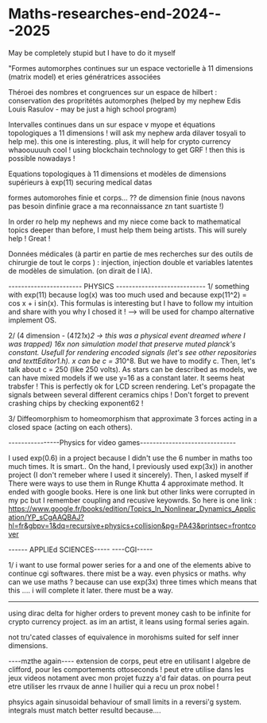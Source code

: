 # Maths-researches-end-2024---2025
May be completely stupid but I have to do it myself

"Formes automorphes continues sur un espace vectorielle à 11 dimensions (matrix model) et
eries génératrices associées

Théroei des nombres et congruences sur un espace de hilbert : conservation des 
propritétés automorphes (helped by my nephew Edis Louis Rasulov - may be just a high school program)

Intervalles continues dans un sur espace v myope et équations topologiques a 11 dimensions ! will ask my nephew arda dilaver tosyali to help me). this one is interesting. plus, it will help for crypto currency 
whaoouuuuh cool ! using blockchain technology to get GRF ! then this is possible nowadays !

Equations topologiques à 11 dimensions et modèles de dimensions supérieurs à exp(11)
securing medical datas

formes automorohes finie et corps... ?? de dimension finie (nous navons pas besoin dinfinie grace a ma reconnaissance zn tant suartiste !)

In order ro help my nephews and my niece come back to mathematical topics deeper than before, I must help them being artists.
This will surely help ! Great !


Données médicales (à partir en partie de mes recherches sur des outils de chirurgie de tout le corps ) :
injection, injection double et variables latentes de modèles de simulation.  (on dirait de l IA).


----------------------- PHYSICS ----------------------------
 1/ something with exp(11) because log(x) was too much used and because exp(11^2) = cos x + i sin(x).
 This formulas is interesting but I have to follow my intuition and share with you why I chosed it !
 --> will be used for champo alternative implement OS.


 2/ (4 dimension - (4*1*2*1*x)*2 -> this was a physical event dreamed where I was trapped)
 16x non simulation model that preserve muted
 planck's constant. Usefull for rendering encoded signals (let's see other repositories and texttEditor1.h). x can be c = 3*10^8.
 But we have to modify c. Then, let's talk about c = 250 (like 250 volts). As stars can be described as models,
 we can have mixed models if we use y=16 as a constant later. It seems heat trabsfer ! This is perfectly ok for LCD screen rendering.
 Let's propagate the signals between several different ceramics chips ! Don't forget to prevent crashing chips by checking exponent62 !



3/ Diffeomorphism to homeomorphism that approximate 3 forces acting in a closed space (acting on each others).


----------------Physics for video games------------------------------

I used exp(0.6) in a project because I didn't use the 6 number in maths too much times. It is smart.. On the hand, I previously
used exp(3x)) in another project (I don't remeber where I used it sincerely). Then, I asked myself if There were ways to use
them in Runge Khutta 4 approximate method. It ended with google books. Here is one link but other links were corrupted in my pc but
I remember coupling and recusive keyowrds. So here is one link :
https://www.google.fr/books/edition/Topics_In_Nonlinear_Dynamics_Application/YP_sCgAAQBAJ?hl=fr&gbpv=1&dq=recursive+physics+collision&pg=PA43&printsec=frontcover





 ------ APPLIEd SCIENCES-----
 ----CGI-----

 1/ i want to use formal power series for a and one of the elements abive to continue cgi softwares. there mist be a way. even physics or maths. why can we use maths ? because can use exp(3x) three times which means that this .... i will complete it later. there must be a way.

 -------

 using dirac delta for higher orders to prevent money cash to be infinite for crypto currency project. as im an artist, it leans using formal series again.


 not tru'cated classes of equivalence in morohisms suited for self inner dimensions.


----mzthe again----
extension de corps, peut etre en utilisant l algebre de clifford, pour les comportements ottoseconds !
peut etre utilise dans les jeux videos notament avec mon projet fuzzy a'd fair datas. on pourra peut etre utiliser les rrvaux de anne l huilier qui a recu un prox nobel !

phsyics again
sinusoidal behaviour of small limits in a reversi'g system. integrals must match better resultd because....
